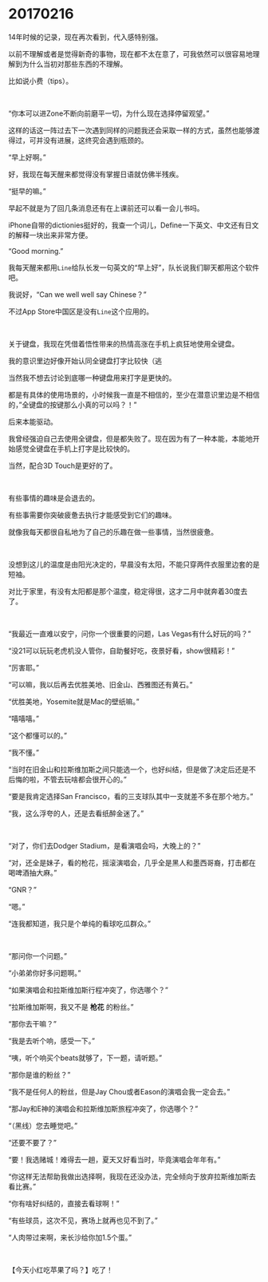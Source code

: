 # 20170216

14年时候的记录，现在再次看到，代入感特别强。

以前不理解或者是觉得新奇的事物，现在都不太在意了，可我依然可以很容易地理解到为什么当初对那些东西的不理解。

比如说小费（tips）。

<br/>

“你本可以进Zone不断向前磨平一切，为什么现在选择停留观望。”

这样的话这一阵过去下一次遇到同样的问题我还会采取一样的方式，虽然也能够渡得过，可并没有进展，这终究会遇到瓶颈的。

“早上好啊。”

好，我现在每天醒来都觉得没有掌握日语就仿佛半残疾。

“挺早的嘛。”

早起不就是为了回几条消息还有在上课前还可以看一会儿书吗。

iPhone自带的dictionies挺好的，我查一个词儿，Define一下英文、中文还有日文的解释一块出来非常方便。

“Good morning.”

我每天醒来都用`Line`给队长发一句英文的“早上好”，队长说我们聊天都用这个软件吧。

我说好，“Can we well well say Chinese？”

不过App Store中国区是没有`Line`这个应用的。

<br/>

关于键盘，我现在凭借着悟性带来的热情高涨在手机上疯狂地使用全键盘。

我的意识里边好像开始认同全键盘打字比较快（逃

当然我不想去讨论到底哪一种键盘用来打字是更快的。

都是有具体的使用场景的，小时候我一直是不相信的，至少在潜意识里边是不相信的，”全键盘的按键那么小真的可以吗？！”

后来本能驱动。

我曾经强迫自己去使用全键盘，但是都失败了。现在因为有了一种本能，本能地开始感觉全键盘在手机上打字是比较快的。

当然，配合3D Touch是更好的了。

<br/>

有些事情的趣味是会退去的。

有些事需要你突破疲惫去执行才能感受到它们的趣味。

就像我每天都很自私地为了自己的乐趣在做一些事情，当然很疲惫。

<br/>

没想到这儿的温度是由阳光决定的，早晨没有太阳，不能只穿两件衣服里边套的是短袖。

对比于家里，有没有太阳都是那个温度，稳定得很，这才二月中就奔着30度去了。

<br/>

“我最近一直难以安宁，问你一个很重要的问题，Las Vegas有什么好玩的吗？”

“没21可以玩玩老虎机没人管你，自助餐好吃，夜景好看，show很精彩！”

“厉害耶。”

“可以嘛，我以后再去优胜美地、旧金山、西雅图还有黄石。”

“优胜美地，Yosemite就是Mac的壁纸嘛。”

“嘻嘻嘻。”

“这个都懂可以的。”

“我不懂。”

“当时在旧金山和拉斯维加斯之间只能选一个，也好纠结，但是做了决定后还是不后悔的啦，不管去玩啥都会很开心的。”

“要是我肯定选择San Francisco，看的三支球队其中一支就差不多在那个地方。”

“我，这么浮夸的人，还是去看纸醉金迷了。”

<br/>

“对了，你们去Dodger Stadium，是看演唱会吗，大晚上的？”

“对，还全是妹子，看的枪花，摇滚演唱会，几乎全是黑人和墨西哥裔，打击都在喝啤酒抽大麻。”

“GNR？”

“嗯。”

“连我都知道，我只是个单纯的看球吃瓜群众。”

<br/>

“那问你一个问题。”

“小弟弟你好多问题啊。”

“如果演唱会和拉斯维加斯行程冲突了，你选哪个？”

“拉斯维加斯啊，我又不是 **枪花** 的粉丝。”

“那你去干嘛？”

“我是去听个响，感受一下。”

“咦，听个响买个beats就够了，下一题，请听题。”

“那你是谁的粉丝？”

“我不是任何人的粉丝，但是Jay Chou或者Eason的演唱会我一定会去。”

“那Jay和E神的演唱会和拉斯维加斯旅程冲突了，你选哪个？”

“（黑线）您去睡觉吧。”

“还要不要了？”

“要！我选赌城！难得去一趟，夏天又好看当时，毕竟演唱会年年有。”

“你这样无法帮助我做出选择啊，我现在还没办法，完全倾向于放弃拉斯维加斯去看比赛。”

“你有啥好纠结的，直接去看球啊！”

“有些球员，这次不见，赛场上就再也见不到了。”

“人肉带过来啊，来长沙给你加1.5个蛋。”

<br/>

【今天小红吃苹果了吗？】吃了！